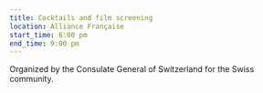```yaml
---
title: Cocktails and film screening
location: Alliance Française
start_time: 6:00 pm
end_time: 9:00 pm
---
```


Organized by the Consulate General of Switzerland for the Swiss community.
